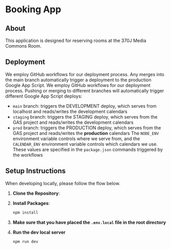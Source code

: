 # Booking App

## About

This application is designed for reserving rooms at the 370J Media Commons Room.

## Deployment

We employ GitHub workflows for our deployment process.
Any merges into the main branch automatically trigger a deployment to the production Google App Script.
We employ GitHub workflows for our deployment process. Pushing or merging to different branches will automatically trigger different Google App Script deploys:
- `main` branch: triggers the DEVELOPMENT deploy, which serves from localhost and reads/writes the development calendars
- `staging` branch: triggers the STAGING deploy, which serves from the GAS project and reads/writes the development calendars
- `prod` branch: triggers the PRODUCTION deploy, which serves from the GAS project and reads/writes the **production** calendars
The `NODE_ENV` environment variable controls where we serve from, and the `CALENDAR_ENV` environment variable controls which calendars we use. These values are specified in the `package.json` commands triggered by the workflows

## Setup Instructions

When developing locally, please follow the flow below.

1. **Clone the Repository**:

2. **Install Packages**:
   ```bash
   npm install
   ```

3. **Make sure that you have placed the `.env.local` file in the root directory**

4. **Run the dev local server**
   ```bash
   npm run dev
   ```